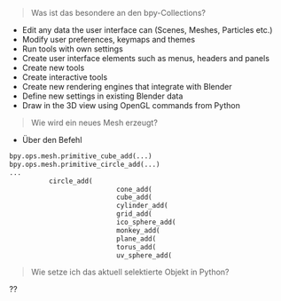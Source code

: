 >  Was ist das besondere an den bpy-Collections?

* Edit any data the user interface can (Scenes, Meshes, Particles etc.)
* Modify user preferences, keymaps and themes
* Run tools with own settings
* Create user interface elements such as menus, headers and panels
* Create new tools
* Create interactive tools
* Create new rendering engines that integrate with Blender
* Define new settings in existing Blender data
* Draw in the 3D view using OpenGL commands from Python

> Wie wird ein neues Mesh erzeugt?

* Über den Befehl 
```Python
bpy.ops.mesh.primitive_cube_add(...)
bpy.ops.mesh.primitive_circle_add(...)
...
          circle_add(
                           cone_add(
                           cube_add(
                           cylinder_add(
                           grid_add(
                           ico_sphere_add(
                           monkey_add(
                           plane_add(
                           torus_add(
                           uv_sphere_add(
```

> Wie setze ich das aktuell selektierte Objekt in Python?

??

